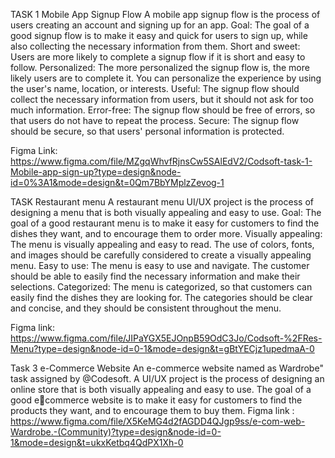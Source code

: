 TASK 1
Mobile App Signup Flow
A mobile app signup flow is the process of users creating an account and signing up for an
app. 
Goal: The goal of a good signup flow is to make it easy and quick for users to sign up, while
also collecting the necessary information from them.
Short and sweet: Users are more likely to complete a signup flow if it is short and easy to
follow.
Personalized: The more personalized the signup flow is, the more likely users are to
complete it. You can personalize the experience by using the user's name, location, or
interests.
Useful: The signup flow should collect the necessary information from users, but it should
not ask for too much information.
Error-free: The signup flow should be free of errors, so that users do not have to repeat the
process.
Secure: The signup flow should be secure, so that users' personal information is protected.

Figma Link: https://www.figma.com/file/MZgqWhvfRjnsCw5SAlEdV2/Codsoft-task-1-Mobile-app-sign-up?type=design&node-id=0%3A1&mode=design&t=0Qm7BbYMplzZevog-1

TASK 
Restaurant menu
A restaurant menu UI/UX project is the process of designing a menu that is
both visually appealing and easy to use. 
Goal: The goal of a good restaurant menu
is to make it easy for customers to find the dishes they want, and to
encourage them to order more.
Visually appealing: The menu is visually appealing and easy to read. The use of
colors, fonts, and images should be carefully considered to create a visually appealing
menu.
Easy to use: The menu is easy to use and navigate. The customer should be able to
easily find the necessary information and make their selections.
Categorized: The menu is categorized, so that customers can easily find the dishes
they are looking for. The categories should be clear and concise, and they should be
consistent throughout the menu.

Figma link: https://www.figma.com/file/JIPaYGX5EJOnpB59OdC3Jo/Codsoft-%2FRes-Menu?type=design&node-id=0-1&mode=design&t=gBtYECjz1upedmaA-0

Task 3
e-Commerce Website
An e-commerce website named as Wardrobe" task assigned by @Codesoft. A UI/UX project is the process of designing an online
store that is both visually appealing and easy to use. The goal of a good ecommerce website is to make it easy for customers to find the products
they want, and to encourage them to buy them.
Figma link : https://www.figma.com/file/X5KeMG4d2fAGDD4QJgp9ss/e-com-web-Wardrobe.-(Community)?type=design&node-id=0-1&mode=design&t=ukxKetbq4QdPX1Xh-0



